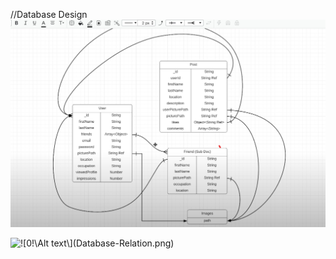 //Database Design
![!\[!\\[Alt text\\](image-1.png)\](Database-Relation.png)](Database-Relation.png)


![!\[0!\\[Alt text\\](image-1.png)\](Database-Relation.png)](Database.png)